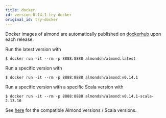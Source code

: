 ```yaml
---
title: docker
id: version-0.14.1-try-docker
original_id: try-docker
---
```


Docker images of almond are automatically published on
[dockerhub](https://hub.docker.com/r/almondsh/almond) upon each release.

Run the latest version with
```
$ docker run -it --rm -p 8888:8888 almondsh/almond:latest
```

Run a specific version with
```
$ docker run -it --rm -p 8888:8888 almondsh/almond:v0.14.1
```

Run a specific version with a specific Scala version with
```
$ docker run -it --rm -p 8888:8888 almondsh/almond:v0.14.1-scala-2.13.16
```

See [here](install-versions.md) for the compatible Almond versions / Scala
versions.
